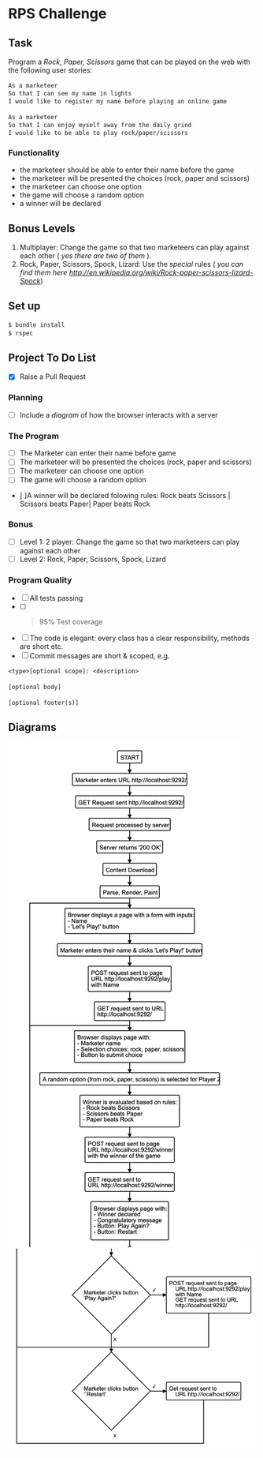 # RPS Challenge

## Task

Program a _Rock, Paper, Scissors_ game that can be played on the web with the following user stories:

```
As a marketeer
So that I can see my name in lights
I would like to register my name before playing an online game

As a marketeer
So that I can enjoy myself away from the daily grind
I would like to be able to play rock/paper/scissors
```

### Functionality

- the marketeer should be able to enter their name before the game
- the marketeer will be presented the choices (rock, paper and scissors)
- the marketeer can choose one option
- the game will choose a random option
- a winner will be declared

## Bonus Levels

1. Multiplayer: Change the game so that two marketeers can play against each other ( _yes there are two of them_ ).
2. Rock, Paper, Scissors, Spock, Lizard: Use the _special_ rules ( _you can find them here http://en.wikipedia.org/wiki/Rock-paper-scissors-lizard-Spock_)

## Set up

```bash
$ bundle install
$ rspec
```

## Project To Do List

- [x] Raise a Pull Request

### Planning

- [ ] Include a _diagram_ of how the browser interacts with a server

### The Program

- [ ] The Marketer can enter their name before game
- [ ] The marketeer will be presented the choices (rock, paper and scissors)
- [ ] The marketeer can choose one option
- [ ] The game will choose a random option
- [ ]A winner will be declared folowing rules: Rock beats Scissors | Scissors beats Paper| Paper beats Rock

### Bonus

- [ ] Level 1: 2 player: Change the game so that two marketeers can play against each other
- [ ] Level 2: Rock, Paper, Scissors, Spock, Lizard

### Program Quality

- [ ] All tests passing
- [ ] > 95% Test coverage
- [ ] The code is elegant: every class has a clear responsibility, methods are short etc.
- [ ] Commit messages are short & scoped, e.g.

```
<type>[optional scope]: <description>

[optional body]

[optional footer(s)]
```

## Diagrams

![Initial Browser Server Interraction Flowchart 1](https://github.com/feedXia/rps-challenge-apprenticeships/blob/0c8f5ce7102f0f149ed9365511f5fffe2c897141/images/RPS_1.png)
![Initial Browser Server Interraction Flowchart 2](https://github.com/feedXia/rps-challenge-apprenticeships/blob/0c8f5ce7102f0f149ed9365511f5fffe2c897141/images/RPS_2.png)
